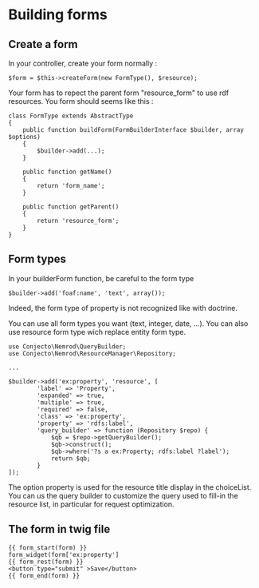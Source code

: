 Building forms
=======

Create a form
-----------------
In your controller, create your form normally :

    $form = $this->createForm(new FormType(), $resource);

Your form has to repect the parent form "resource_form" to use rdf resources.
You form should seems like this :

    class FormType extends AbstractType
    {
        public function buildForm(FormBuilderInterface $builder, array $options)
        {
            $builder->add(...);
        }

        public function getName()
        {
            return 'form_name';
        }

        public function getParent()
        {
            return 'resource_form';
        }
    }

Form types
-----------------
In your builderForm function, be careful to the form type

    $builder->add('foaf:name', 'text', array());

Indeed, the form type of property is not recognized like with doctrine.

You can use all form types you want (text, integer, date, ...). You can also use resource form type wich replace entity form type.

    use Conjecto\Nemrod\QueryBuilder;
    use Conjecto\Nemrod\ResourceManager\Repository;
    
    ...
    
    $builder->add('ex:property', 'resource', [
            'label' => 'Property',
            'expanded' => true,
            'multiple' => true,
            'required' => false,
            'class' => 'ex:property',
            'property' => 'rdfs:label',
            'query_builder' => function (Repository $repo) {
                $qb = $repo->getQueryBuilder();
                $qb->construct();
                $qb->where('?s a ex:Property; rdfs:label ?label');
                return $qb;
            }
    ]);

The option property is used for the resource title display in the choiceList.
You can us the query builder to customize the query used to fill-in the resource list, in particular for request optimization.

The form in twig file
-----------------

    {{ form_start(form) }}
    form_widget(form['ex:property']
    {{ form_rest(form) }}
    <button type="submit" >Save</button>
    {{ form_end(form) }}

